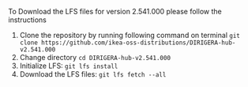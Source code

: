 To Download the LFS files for version 2.541.000 please follow the instructions

1. Clone the repository by running following command on terminal `git clone https://github.com/ikea-oss-distributions/DIRIGERA-hub-v2.541.000`
2. Change directory `cd DIRIGERA-hub-v2.541.000`
3. Initialize LFS: `git lfs install`
4. Download the LFS files: `git lfs fetch --all`
